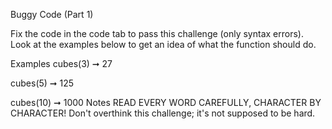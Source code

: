 Buggy Code (Part 1)

Fix the code in the code tab to pass this challenge (only syntax errors). Look at the examples below to get an idea of what the function should do.

Examples
cubes(3) ➞ 27

cubes(5) ➞ 125

cubes(10) ➞ 1000
Notes
READ EVERY WORD CAREFULLY, CHARACTER BY CHARACTER!
Don't overthink this challenge; it's not supposed to be hard.